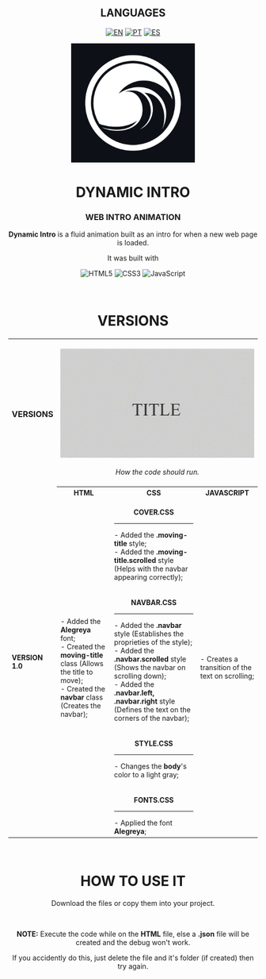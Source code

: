 <!-- LANGUAGES -->
<div align = "center">
  <h2>LANGUAGES</h2>
  
  [![EN](https://img.shields.io/badge/EN-white.svg)](https://github.com/HilFerr/DynamicIntro/edit/main/README.md) 
  [![PT](https://img.shields.io/badge/PT-white.svg)](https://github.com/HilFerr/DynamicIntro/edit/main/README-PT.md) 
  [![ES](https://img.shields.io/badge/ES-white.svg)]()  
</div>

<!-- IMAGE -->
<div align = "center">
  <img src="img/logo.png" width="250px">
</div>

<!-- INTRO -->
<div align = "center">
  <h1>DYNAMIC INTRO</h1>
  <h3>WEB INTRO ANIMATION</h3>

  <strong>Dynamic Intro</strong> is a fluid animation built as an intro for when a new web page is loaded.
  
  It was built with

  ![HTML5](https://img.shields.io/badge/html-white.svg?style=for-the-badge&logo=html5&logoColor=0d1117)
  ![CSS3](https://img.shields.io/badge/css-white.svg?style=for-the-badge&logo=css3&logoColor=0d1117)
  ![JavaScript](https://img.shields.io/badge/JavaScript-white?style=for-the-badge&logo=javascript&logoColor=0d1117)
</div>

<br>

<!-- LOGS -->
<div align = "center">
  <!-- VERSIONS -->
  <h1>VERSIONS</h1>

<table>
  <tr>
    <td><div align = "left"><h3>VERSIONS</h3></div></td>
    <td colspan="4" style="text-align: center;"><br><div align = "center"><img src="img/demonstration.gif"><br><br><i>How the code should run.<I><br><br></div></td>
  </tr>
  <tr>
    <td rowspan="2"><strong>VERSION 1.0</strong></td>
    <th style="text-align: center;"><strong>HTML</strong></th>
    <th style="text-align: center;"><strong>CSS</strong></th>
    <th style="text-align: center;"><strong>JAVASCRIPT</strong></th>
  </tr>
  <tr>
    <td>
      <div style="vertical-align: top;">
        - Added the <strong>Alegreya</strong> font;<br>
        - Created the <strong>moving-title</strong> class (Allows the title to move);<br>
        - Created the <strong>navbar</strong> class (Creates the navbar);        
      </div>
    </td>
    <td>
      <br>
      <div align = "center"><strong>COVER.CSS</strong></div>
      <hr>
        - Added the <strong>.moving-title</strong> style;<br>
        - Added the <strong>.moving-title.scrolled</strong> style (Helps with the navbar appearing correctly);
      <br><br>
      <br>
      <div align = "center"><strong>NAVBAR.CSS</strong></div>
      <hr>
        - Added the <strong>.navbar</strong> style (Establishes the proprieties of the style);<br>
        - Added the <strong>.navbar.scrolled</strong> style (Shows the navbar on scrolling down);<br>
        - Added the <strong>.navbar.left, .navbar.right</strong> style (Defines the text on the corners of the navbar);
      <br><br>
      <br>
      <div align = "center"><strong>STYLE.CSS</strong></div>
      <hr>
        - Changes the <strong>body</strong>'s color to a light gray;
      <br><br>
      <br>
      <div align = "center"><strong>FONTS.CSS</strong></div>
      <hr>
        - Applied the font <strong>Alegreya</strong>;</td>
    <td>- Creates a transition of the text on scrolling;</td>
  </tr>
</table>
</div>

<br>
<div align = "center">
  <h1>HOW TO USE IT</h1>

  Download the files or copy them into your project.

  <br>
  
  <strong>NOTE:</strong> Execute the code while on the <strong>HTML</strong> file, else a <strong>.json</strong> file will be created and the debug won't work.
  
  If you accidently do this, just delete the file and it's folder (if created) then try again.

</div>
